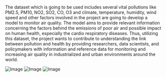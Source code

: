 The dataset which is going to be used includes several vital pollutions like PM2.5, PM10, NO2, SO2, CO, 
O3 and climate, temperature, humidity, wind speed and other factors involved in the project are going to 
develop a model to monitor air quality. The model aims to provide relevant information concerning the 
factors behind the emissions of poor air and possible impact on human health, especially the cardio
respiratory diseases. Thus, utilizing this dataset, the project wants to contribute to understanding the link 
between pollution and health by providing researchers, data scientists, and policymakers with information 
and reference data for monitoring and increasing air quality in industrialized and urban environments 
around the world. 

![Image](https://github.com/user-attachments/assets/b00da6cb-5993-4b7d-a635-5940b670b115)
![Image](https://github.com/user-attachments/assets/16ec6745-cfa0-477c-9251-f2466e822c24)
![Image](https://github.com/user-attachments/assets/53f9f44b-5510-4d98-b448-4a4d337b0d3b)
